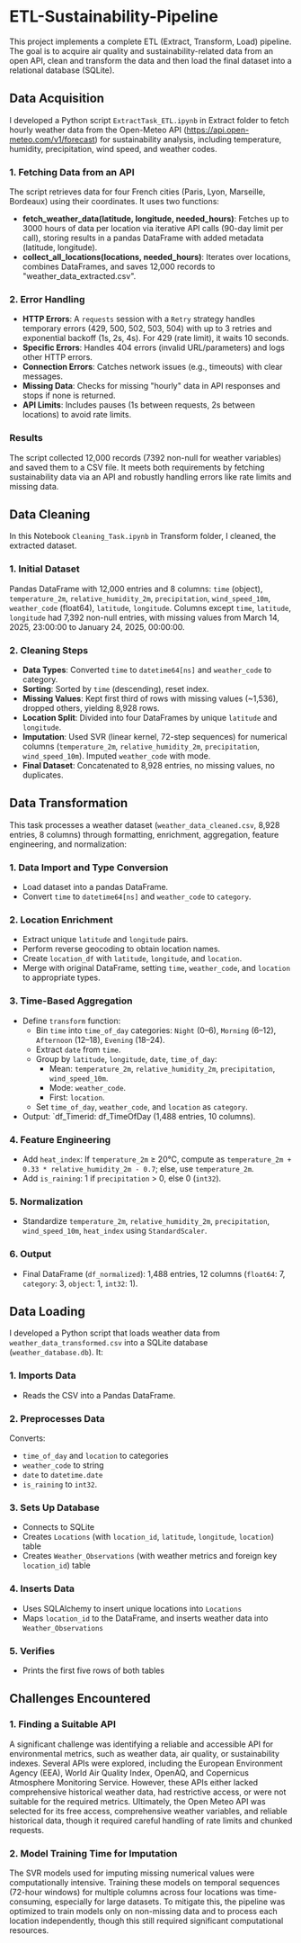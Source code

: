 # ETL-Sustainability-Pipeline
This project implements a complete ETL (Extract, Transform, Load) pipeline. The goal is to acquire air quality and sustainability-related data from an open API, clean and transform the data and then load the final dataset into a relational database (SQLite).


## Data Acquisition

I developed a Python script `ExtractTask_ETL.ipynb` in Extract folder to fetch hourly weather data from the Open-Meteo API (https://api.open-meteo.com/v1/forecast) for sustainability analysis, including temperature, humidity, precipitation, wind speed, and weather codes.

### 1. Fetching Data from an API
The script retrieves data for four French cities (Paris, Lyon, Marseille, Bordeaux) using their coordinates. It uses two functions:

- **fetch_weather_data(latitude, longitude, needed_hours)**: Fetches up to 3000 hours of data per location via iterative API calls (90-day limit per call), storing results in a pandas DataFrame with added metadata (latitude, longitude).
- **collect_all_locations(locations, needed_hours)**: Iterates over locations, combines DataFrames, and saves 12,000 records to "weather_data_extracted.csv".

### 2. Error Handling
- **HTTP Errors**: A `requests` session with a `Retry` strategy handles temporary errors (429, 500, 502, 503, 504) with up to 3 retries and exponential backoff (1s, 2s, 4s). For 429 (rate limit), it waits 10 seconds.
- **Specific Errors**: Handles 404 errors (invalid URL/parameters) and logs other HTTP errors.
- **Connection Errors**: Catches network issues (e.g., timeouts) with clear messages.
- **Missing Data**: Checks for missing "hourly" data in API responses and stops if none is returned.
- **API Limits**: Includes pauses (1s between requests, 2s between locations) to avoid rate limits.

### Results
The script collected 12,000 records (7392 non-null for weather variables) and saved them to a CSV file. It meets both requirements by fetching sustainability data via an API and robustly handling errors like rate limits and missing data.

## Data Cleaning

In this Notebook `Cleaning_Task.ipynb` in Transform folder, I cleaned, the extracted dataset.

### 1. Initial Dataset
Pandas DataFrame with 12,000 entries and 8 columns: `time` (object), `temperature_2m`, `relative_humidity_2m`, `precipitation`, `wind_speed_10m`, `weather_code` (float64), `latitude`, `longitude`. Columns except `time`, `latitude`, `longitude` had 7,392 non-null entries, with missing values from March 14, 2025, 23:00:00 to January 24, 2025, 00:00:00.

### 2. Cleaning Steps
- **Data Types**: Converted `time` to `datetime64[ns]` and `weather_code` to category.
- **Sorting**: Sorted by `time` (descending), reset index.
- **Missing Values**: Kept first third of rows with missing values (~1,536), dropped others, yielding 8,928 rows.
- **Location Split**: Divided into four DataFrames by unique `latitude` and `longitude`.
- **Imputation**: Used SVR (linear kernel, 72-step sequences) for numerical columns (`temperature_2m`, `relative_humidity_2m`, `precipitation`, `wind_speed_10m`). Imputed `weather_code` with mode.
- **Final Dataset**: Concatenated to 8,928 entries, no missing values, no duplicates.


## Data Transformation

This task processes a weather dataset (`weather_data_cleaned.csv`, 8,928 entries, 8 columns) through formatting, enrichment, aggregation, feature engineering, and normalization:

### 1. **Data Import and Type Conversion**
   - Load dataset into a pandas DataFrame.
   - Convert `time` to `datetime64[ns]` and `weather_code` to `category`.

### 2. **Location Enrichment**
   - Extract unique `latitude` and `longitude` pairs.
   - Perform reverse geocoding to obtain location names.
   - Create `location_df` with `latitude`, `longitude`, and `location`.
   - Merge with original DataFrame, setting `time`, `weather_code`, and `location` to appropriate types.

### 3. **Time-Based Aggregation**
   - Define `transform` function:
     - Bin `time` into `time_of_day` categories: `Night` (0–6), `Morning` (6–12), `Afternoon` (12–18), `Evening` (18–24).
     - Extract `date` from `time`.
     - Group by `latitude`, `longitude`, `date`, `time_of_day`:
       - Mean: `temperature_2m`, `relative_humidity_2m`, `precipitation`, `wind_speed_10m`.
       - Mode: `weather_code`.
       - First: `location`.
     - Set `time_of_day`, `weather_code`, and `location` as `category`.
   - Output: `df_Timerid: df_TimeOfDay (1,488 entries, 10 columns).

### 4. **Feature Engineering**
   - Add `heat_index`: If `temperature_2m` ≥ 20°C, compute as `temperature_2m + 0.33 * relative_humidity_2m - 0.7`; else, use `temperature_2m`.
   - Add `is_raining`: 1 if `precipitation` > 0, else 0 (`int32`).

### 5. **Normalization**
   - Standardize `temperature_2m`, `relative_humidity_2m`, `precipitation`, `wind_speed_10m`, `heat_index` using `StandardScaler`.

### 6. **Output**
   - Final DataFrame (`df_normalized`): 1,488 entries, 12 columns (`float64`: 7, `category`: 3, `object`: 1, `int32`: 1).

## Data Loading

I developed a Python script that loads weather data from `weather_data_transformed.csv` into a SQLite database (`weather_database.db`). It:

### 1. **Imports Data**
- Reads the CSV into a Pandas DataFrame.

### 2. **Preprocesses Data**
Converts:  
- `time_of_day` and `location` to categories
- `weather_code` to string
- `date` to `datetime.date`
- `is_raining` to `int32`.
### 3. **Sets Up Database**
- Connects to SQLite
- Creates `Locations` (with `location_id`, `latitude`, `longitude`, `location`) table
- Creates `Weather_Observations` (with weather metrics and foreign key `location_id`) table   

### 4. **Inserts Data**
- Uses SQLAlchemy to insert unique locations into `Locations`
- Maps `location_id` to the DataFrame, and inserts weather data into `Weather_Observations`
    
### 5. **Verifies** 
- Prints the first five rows of both tables


## Challenges Encountered  
### 1.	Finding a Suitable API
A significant challenge was identifying a reliable and accessible API for environmental metrics, such as weather data, air quality, or sustainability indexes. Several APIs were explored, including the European Environment Agency (EEA), World Air Quality Index, OpenAQ, and Copernicus Atmosphere Monitoring Service. However, these APIs either lacked comprehensive historical weather data, had restrictive access, or were not suitable for the required metrics. Ultimately, the Open Meteo API was selected for its free access, comprehensive weather variables, and reliable historical data, though it required careful handling of rate limits and chunked requests.
### 2.	Model Training Time for Imputation  
The SVR models used for imputing missing numerical values were computationally intensive. Training these models on temporal sequences (72-hour windows) for multiple columns across four locations was time-consuming, especially for large datasets. To mitigate this, the pipeline was optimized to train models only on non-missing data and to process each location independently, though this still required significant computational resources.

